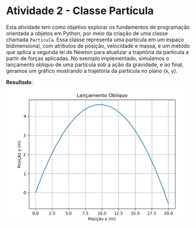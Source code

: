 # Atividade 2 - Classe Partícula

Esta atividade tem como objetivo explorar os fundamentos de programação orientada a objetos em Python, por meio da criação de uma classe chamada `Particula`. Essa classe representa uma partícula em um espaço bidimensional, com atributos de posição, velocidade e massa, e um método que aplica a segunda lei de Newton para atualizar a trajetória da partícula a partir de forças aplicadas. No exemplo implementado, simulamos o lançamento oblíquo de uma partícula sob a ação da gravidade, e ao final, geramos um gráfico mostrando a trajetória da partícula no plano (x, y).

**Resultado**: 
![Tragetória bidimensional](Ex1.PNG)
